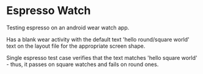 Espresso Watch
==============

Testing espresso on an android wear watch app.

Has a blank wear activity with the default text 'hello round/square world' text on the layout file for the appropriate screen shape.

Single espresso test case verifies that the text matches 'hello square world' - thus, it passes on square watches and fails on round ones.